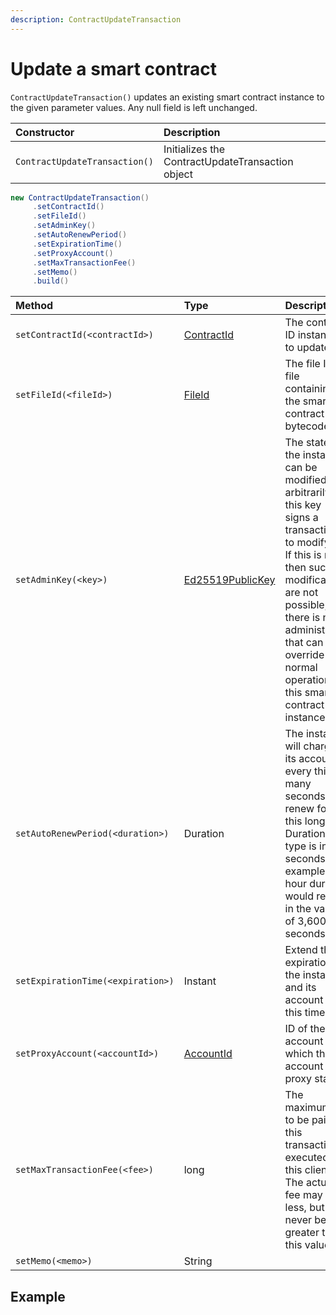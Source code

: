 ```yaml
---
description: ContractUpdateTransaction
---
```


# Update a smart contract

`ContractUpdateTransaction()` updates an existing smart contract instance to the given parameter values. Any null field is left unchanged.

| Constructor | Description |
| :--- | :--- |
| `ContractUpdateTransaction()` | Initializes the ContractUpdateTransaction object |

```java
new ContractUpdateTransaction()
     .setContractId()
     .setFileId()
     .setAdminKey()
     .setAutoRenewPeriod()
     .setExpirationTime()
     .setProxyAccount()
     .setMaxTransactionFee()
     .setMemo()
     .build()
```

| Method | Type | Description |
| :--- | :--- | :--- |
| `setContractId(<contractId>)` | [ContractId](../user-defined-data-types.md#contractid) | The contract ID instance to update |
| `setFileId(<fileId>)` | [FileId](../user-defined-data-types.md#fileid) | The file ID of file containing the smart contract bytecode |
| `setAdminKey(<key>)` | [Ed25519PublicKey](https://github.com/hashgraph/hedera-sdk-java/blob/master/src/main/java/com/hedera/hashgraph/sdk/crypto/ed25519/Ed25519PublicKey.java) | The state of the instance can be modified arbitrarily if this key signs a transaction to modify it. If this is null, then such modifications are not possible, and there is no administrator that can override the normal operation of this smart contract instance. |
| `setAutoRenewPeriod(<duration>)` | Duration | The instance will charge its account every this many seconds to renew for this long. Duration type is in seconds. For example, one hour duration would result in the value of 3,600 seconds. |
| `setExpirationTime(<expiration>)` | Instant | Extend the expiration of the instance and its account to this time. |
| `setProxyAccount(<accountId>)` | [AccountId](../user-defined-data-types.md#accountid) | ID of the account to which this account is proxy staked. |
| `setMaxTransactionFee(<fee>)` | long | The maximum fee to be paid for this transaction executed by this client. The actual fee may be less, but will never be greater than this value. |
| `setMemo(<memo>)` | String |  |

## Example

```java

```

